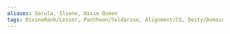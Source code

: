 ```yaml
---
aliases: Sarula, Iliene, Nixie Queen
tags: DivineRank/Lesser, Pantheon/Seldarine, Alignment/CG, Deity/Domain/Tempest, Deity/Domain/Trickery
---
```


